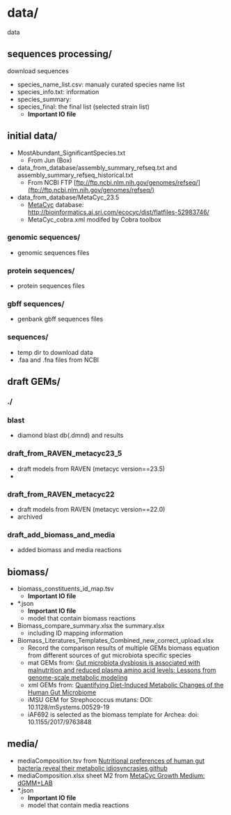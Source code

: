 # data/
data

## sequences processing/

download  sequences
- species_name_list.csv: manualy curated species name list
- species_info.txt: information
- species_summary:
- species_final: the final list (selected strain list)
  - **Important IO file**

## initial data/
- MostAbundant_SignificantSpecies.txt
  - From Jun (Box)
- data_from_database/assembly_summary_refseq.txt and assembly_summary_refseq_historical.txt
  - From NCBI FTP [ftp://ftp.ncbi.nlm.nih.gov/genomes/refseq/](ftp://ftp.ncbi.nlm.nih.gov/genomes/refseq/)
- data_from_database/MetaCyc_23.5
  - [MetaCyc](https://metacyc.org/) database: http://bioinformatics.ai.sri.com/ecocyc/dist/flatfiles-52983746/
  - MetaCyc_cobra.xml modifed by Cobra toolbox

### genomic sequences/
- genomic sequences files

### protein sequences/
- protein sequences files

### gbff sequences/
- genbank gbff sequences files

### sequences/
- temp dir to download data
- .faa and .fna files from NCBI

## draft GEMs/

### ./

### blast
- diamond blast db(.dmnd) and results

### draft_from_RAVEN_metacyc23_5
- draft models from RAVEN (metacyc version==23.5)
- 
### draft_from_RAVEN_metacyc22
- draft models from RAVEN (metacyc version==22.0)
- archived

### draft_add_biomass_and_media
- added biomass and media reactions

## biomass/
- biomass_constituents_id_map.tsv
  - **Important IO file**
- *.json
  - **Important IO file**
  - model that contain biomass reactions
- Biomass_compare_summary.xlsx the summary.xlsx
  - including ID mapping information
- Biomass_Literatures_Templates_Combined_new_correct_upload.xlsx
  -  Record the comparison results of multiple GEMs biomass equation from different sources of gut microbiota specific species
  - mat GEMs from: [Gut microbiota dysbiosis is associated with malnutrition and reduced plasma amino acid levels: Lessons from genome-scale metabolic modeling](https://doi.org/10.1016/j.ymben.2018.07.018)
  - xml GEMs from: [Quantifying Diet-Induced Metabolic Changes of the Human Gut Microbiome](http://dx.doi.org/10.1016/j.cmet.2015.07.001)
  - iMSU GEM for Strephococcus mutans: DOI: 10.1128/mSystems.00529-19
  - iAF692 is selected as the biomass template for Archea: doi: 10.1155/2017/9763848

## media/
- mediaComposition.tsv from [Nutritional preferences of human gut bacteria reveal their metabolic idiosyncrasies](https://www.nature.com/articles/s41564-018-0123-9),[github](https://github.com/sandrejev/growth_curves/blob/master/data/compounds.xlsx)
- mediaComposition.xlsx sheet M2 from [MetaCyc Growth Medium: dGMM+LAB](https://metacyc.org/META/NEW-IMAGE?type=Growth-Media&object=MIX-13)
- *.json
  - **Important IO file**
  - model that contain media reactions
